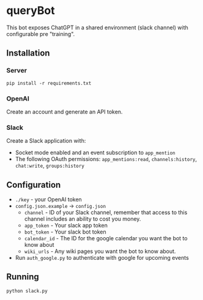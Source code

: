 # queryBot

This bot exposes ChatGPT in a shared environment (slack channel) with configurable pre "training".

## Installation

### Server

`pip install -r requirements.txt`

### OpenAI

Create an account and generate an API token.

### Slack

Create a Slack application with:

* Socket mode enabled and an event subscription to `app_mention`
* The following OAuth permissions: `app_mentions:read`, `channels:history`, `chat:write`, `groups:history`

## Configuration

* `./key` - your OpenAI token
* `config.json.example` -> `config.json`
  * `channel` - ID of your Slack channel, remember that access to this channel includes an ability to cost you money. 
   * `app_token` - Your slack app token 
   * `bot_token` - Your slack bot token
   * `calendar_id` - The ID for the google calendar you want the bot to know about
   * `wiki_urls` - Any wiki pages you want the bot to know about.
* Run `auth_google.py` to authenticate with google for upcoming events
## Running

`python slack.py`